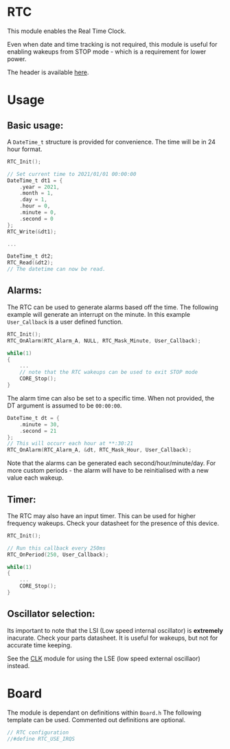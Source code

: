 # RTC
This module enables the Real Time Clock.

Even when date and time tracking is not required, this module is useful for enabling wakeups from STOP mode - which is a requirement for lower power.

The header is available [here](../Lib/RTC.h).

# Usage

## Basic usage:

A `DateTime_t` structure is provided for convenience. The time will be in 24 hour format.

```c
RTC_Init();

// Set current time to 2021/01/01 00:00:00
DateTime_t dt1 = {
    .year = 2021,
    .month = 1,
    .day = 1,
    .hour = 0,
    .minute = 0,
    .second = 0
};
RTC_Write(&dt1);

...

DateTime_t dt2;
RTC_Read(&dt2);
// The datetime can now be read.
```

## Alarms:

The RTC can be used to generate alarms based off the time. The following example will generate an interrupt on the minute. In this example `User_Callback` is a user defined function.

```c
RTC_Init();
RTC_OnAlarm(RTC_Alarm_A, NULL, RTC_Mask_Minute, User_Callback);

while(1)
{
    ...
    // note that the RTC wakeups can be used to exit STOP mode
    CORE_Stop();
}
```

The alarm time can also be set to a specific time. When not provided, the DT argument is assumed to be `00:00:00`.
```c
DateTime_t dt = {
    .minute = 30,
    .second = 21
};
// This will occurr each hour at **:30:21
RTC_OnAlarm(RTC_Alarm_A, &dt, RTC_Mask_Hour, User_Callback);
```

Note that the alarms can be generated each second/hour/minute/day. For more custom periods - the alarm will have to be reinitialised with a new value each wakeup.

## Timer:

The RTC may also have an input timer. This can be used for higher frequency wakeups. Check your datasheet for the presence of this device.

```c
RTC_Init();

// Run this callback every 250ms
RTC_OnPeriod(250, User_Callback);

while(1)
{
    ...
    CORE_Stop();
}
```

## Oscillator selection:

Its important to note that the LSI (Low speed internal oscillator) is **extremely** inacurate. Check your parts datasheet. It is useful for wakeups, but not for accurate time keeping.

See the [CLK](CLK.md) module for using the LSE (low speed external oscillaor) instead.

# Board

The module is dependant on definitions within `Board.h`
The following template can be used. Commented out definitions are optional.

```C
// RTC configuration
//#define RTC_USE_IRQS
```
